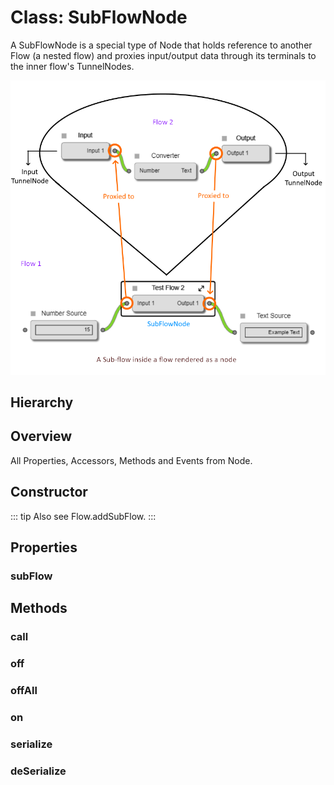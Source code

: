# Class: SubFlowNode

A SubFlowNode is a special type of <Ref to="./node">Node</Ref> that holds reference to another <Ref to="./flow">Flow</Ref> (a nested flow) and proxies input/output data through its <Ref to="./terminal">terminals</Ref> to the inner flow's <Ref to="./tunnel-node">TunnelNodes</Ref>.

<img class="zoomable" alt="/Sub-flow node example" src="/images/sub-flow-node-example.png" />

## Hierarchy

<Hierarchy
  :extend="{name: 'Node', link: './node'}"
/>

## Overview

All Properties, Accessors, Methods and Events <Icon type="inherited" class="ml-0p5" /> from <Ref to="./node">Node</Ref>.

<Overview :data="data" />

## Constructor

::: tip
Also see <Ref to="./flow#addsubflow">Flow.addSubFlow</Ref>.
:::

<Method type="constructor">
  <template v-slot:signature>
    new SubFlowNode(<strong>flow: </strong><em><Ref to="./flow">Flow</Ref></em>,
    <strong>subFlow: </strong><em><Ref to="./flow">Flow</Ref></em>,
    <strong>position: </strong><em><Ref to="./vector">Vector</Ref></em>,
    <strong>width: </strong><em>number</em>,
    <strong>inputs: </strong><em>any[]</em>,
    <strong>outputs: </strong><em>any[]</em>,
    <strong>options?: </strong><em><Ref to="../interfaces/sub-flow-options">SubFlowOptions</Ref></em>):
    <em><Ref to="#class-subflownode">SubFlowNode</Ref></em>
  </template>
  <template v-slot:params>
    <Param name="flow"><em><Ref to="./flow">Flow</Ref></em></Param>
    <Param name="subFlow">
      <em><Ref to="./flow">Flow</Ref></em>
    </Param>
    <Param name="position">
      <em><Ref to="./vector">Vector</Ref></em>
    </Param>
    <Param name="width">
      <em>number</em>
    </Param>
    <Param name="inputs">
      <em>any[]</em><br/>
      Array of <Ref to="../interfaces/serialized-terminal">SerializedTerminals</Ref> specifying the inputs of new SubFlowNode and also the input <Ref to="./tunnel-node">TunnelNodes</Ref> of the <Ref to="#subflow">subFlow</Ref>.
    </Param>
    <Param name="outputs">
      <em>any[]</em><br/>
      Array of <Ref to="../interfaces/serialized-terminal">SerializedTerminals</Ref> specifying the outputs of new SubFlowNode and also the output <Ref to="./tunnel-node">TunnelNodes</Ref> of the <Ref to="#subflow">subFlow</Ref>.
    </Param>
    <Param name="options?">
      <em><Ref to="../interfaces/sub-flow-options">SubFlowOptions</Ref></em>
  <template v-slot:default-value>

  ```js
  {
    style: {},
    terminalStyle: {},
    state: {}
  }
  ```
  </template>
    </Param>
  </template>
</Method>

## Properties

### subFlow

<Property type="property" name="subFlow">
  <template v-slot:type>
    <em><Ref to="./flow">Flow</Ref></em>
  </template>
  <template v-slot:desc>
    Reference to the inner sub-flow.
  </template>
</Property>

## Methods

### call

<Method type="method-inherited">
  <template v-slot:signature>
    call(<strong>eventKey: </strong><em>string</em>, <strong>...args: </strong><em>any</em>):
    <em>void</em>
  </template>
  <template v-slot:inherit>
    <Icon type="inherited" />from <Ref to="./hooks">Hooks</Ref>.<Ref to="./hooks#call">call</Ref>
  </template>
</Method>

### off

<Method type="method-inherited">
  <template v-slot:signature>
    off(<strong>eventKey: </strong><em>string</em>, <strong>id: </strong><em>number</em>):
    <em>void</em>
  </template>
  <template v-slot:inherit>
    <Icon type="inherited" />from <Ref to="./hooks">Hooks</Ref>.<Ref to="./hooks#off">off</Ref>
  </template>
</Method>

### offAll

<Method type="method-inherited">
  <template v-slot:signature>
    offAll():
    <em>void</em>
  </template>
  <template v-slot:inherit>
    <Icon type="inherited" />from <Ref to="./hooks">Hooks</Ref>.<Ref to="./hooks#offall">offAll</Ref>
  </template>
</Method>

### on

<Method type="method-inherited">
  <template v-slot:signature>
    on(<strong>eventKey: </strong><em>string</em>, <strong>callback: </strong><em>(...args: any) => void</em>):
    <em>number</em>
  </template>
  <template v-slot:inherit>
    <Icon type="inherited" />from <Ref to="./hooks">Hooks</Ref>.<Ref to="./hooks#on">on</Ref>
  </template>
  <template v-slot:desc>
    <br/>
    See <Ref to="#events">Events</Ref>.
  </template>
</Method>

### serialize

<Method type="method-implementation">
  <template v-slot:signature>
    serialize():
    <em><Ref to="../interfaces/serialized-node">SerializedNode</Ref></em>
  </template>
  <template v-slot:inherit>
    <Icon valign="bottom" type="implementation" /> of <Ref to="../interfaces/serializable">Serializable</Ref>.<Ref to="../interfaces/serializable#serialize">serialize</Ref>
  </template>
  <template v-slot:return><em><Ref to="../interfaces/serialized-node">SerializedNode</Ref></em></template>
</Method>

### deSerialize

<Method type="method-static">
  <template v-slot:signature>
    deSerialize(<strong>flow: </strong><em><Ref to="./flow">Flow</Ref></em>,
    <strong>data: </strong><em><Ref to="../interfaces/serialized-node">SerializedNode</Ref></em>):
    <em><Ref to="#class-subflownode">SubFlowNode</Ref></em>
  </template>
  <template v-slot:params>
    <Param name="flow"><em><Ref to="./flow">Flow</Ref></em></Param>
    <Param name="data"><em><Ref to="../interfaces/serialized-node">SerializedNode</Ref></em></Param>
  </template>
  <template v-slot:return><em><Ref to="#class-subflownode">SubFlowNode</Ref></em></template>
</Method>

<script setup>
import data from '../../../../../reflections/api/classes/subflow-node.json';
</script>
